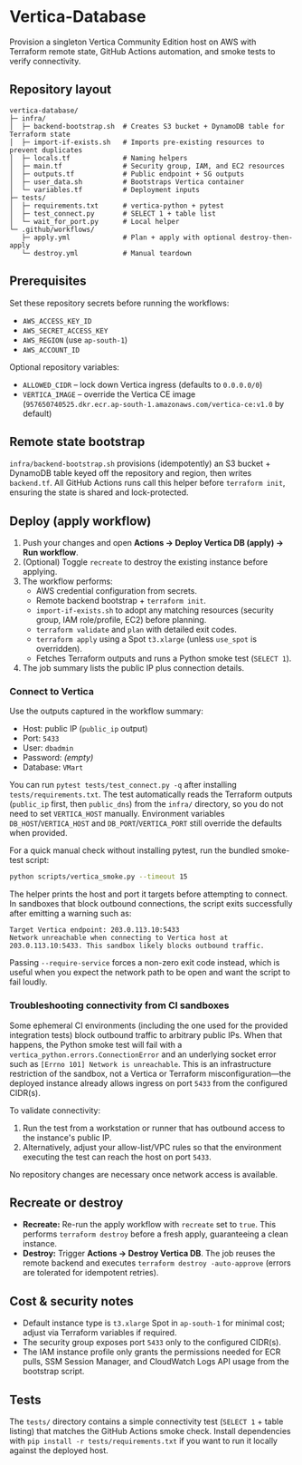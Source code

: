 # Vertica-Database

Provision a singleton Vertica Community Edition host on AWS with Terraform remote state, GitHub Actions automation, and smoke tests to verify connectivity.

## Repository layout

```
vertica-database/
├─ infra/
│  ├─ backend-bootstrap.sh  # Creates S3 bucket + DynamoDB table for Terraform state
│  ├─ import-if-exists.sh   # Imports pre-existing resources to prevent duplicates
│  ├─ locals.tf             # Naming helpers
│  ├─ main.tf               # Security group, IAM, and EC2 resources
│  ├─ outputs.tf            # Public endpoint + SG outputs
│  ├─ user_data.sh          # Bootstraps Vertica container
│  └─ variables.tf          # Deployment inputs
├─ tests/
│  ├─ requirements.txt      # vertica-python + pytest
│  ├─ test_connect.py       # SELECT 1 + table list
│  └─ wait_for_port.py      # Local helper
└─ .github/workflows/
   ├─ apply.yml             # Plan + apply with optional destroy-then-apply
   └─ destroy.yml           # Manual teardown
```

## Prerequisites

Set these repository secrets before running the workflows:

- `AWS_ACCESS_KEY_ID`
- `AWS_SECRET_ACCESS_KEY`
- `AWS_REGION` (use `ap-south-1`)
- `AWS_ACCOUNT_ID`

Optional repository variables:

- `ALLOWED_CIDR` – lock down Vertica ingress (defaults to `0.0.0.0/0`)
- `VERTICA_IMAGE` – override the Vertica CE image (`957650740525.dkr.ecr.ap-south-1.amazonaws.com/vertica-ce:v1.0` by default)

## Remote state bootstrap

`infra/backend-bootstrap.sh` provisions (idempotently) an S3 bucket + DynamoDB table keyed off the repository and region, then writes `backend.tf`. All GitHub Actions runs call this helper before `terraform init`, ensuring the state is shared and lock-protected.

## Deploy (apply workflow)

1. Push your changes and open **Actions → Deploy Vertica DB (apply) → Run workflow**.
2. (Optional) Toggle `recreate` to destroy the existing instance before applying.
3. The workflow performs:
   - AWS credential configuration from secrets.
   - Remote backend bootstrap + `terraform init`.
   - `import-if-exists.sh` to adopt any matching resources (security group, IAM role/profile, EC2) before planning.
   - `terraform validate` and `plan` with detailed exit codes.
   - `terraform apply` using a Spot `t3.xlarge` (unless `use_spot` is overridden).
   - Fetches Terraform outputs and runs a Python smoke test (`SELECT 1`).
4. The job summary lists the public IP plus connection details.

### Connect to Vertica

Use the outputs captured in the workflow summary:

- Host: public IP (`public_ip` output)
- Port: `5433`
- User: `dbadmin`
- Password: *(empty)*
- Database: `VMart`

You can run `pytest tests/test_connect.py -q` after installing `tests/requirements.txt`. The test automatically reads the
Terraform outputs (`public_ip` first, then `public_dns`) from the `infra/` directory, so you do not need to set
`VERTICA_HOST` manually. Environment variables `DB_HOST`/`VERTICA_HOST` and `DB_PORT`/`VERTICA_PORT` still override the
defaults when provided.

For a quick manual check without installing pytest, run the bundled smoke-test script:

```bash
python scripts/vertica_smoke.py --timeout 15
```

The helper prints the host and port it targets before attempting to connect. In sandboxes that block outbound
connections, the script exits successfully after emitting a warning such as:

```
Target Vertica endpoint: 203.0.113.10:5433
Network unreachable when connecting to Vertica host at 203.0.113.10:5433. This sandbox likely blocks outbound traffic.
```

Passing `--require-service` forces a non-zero exit code instead, which is useful when you expect the network path to be
open and want the script to fail loudly.

### Troubleshooting connectivity from CI sandboxes

Some ephemeral CI environments (including the one used for the provided integration tests) block outbound traffic to
arbitrary public IPs. When that happens, the Python smoke test will fail with a `vertica_python.errors.ConnectionError`
and an underlying socket error such as `[Errno 101] Network is unreachable`. This is an infrastructure restriction of
the sandbox, not a Vertica or Terraform misconfiguration—the deployed instance already allows ingress on port `5433`
from the configured CIDR(s).

To validate connectivity:

1. Run the test from a workstation or runner that has outbound access to the instance's public IP.
2. Alternatively, adjust your allow-list/VPC rules so that the environment executing the test can reach the host on
   port `5433`.

No repository changes are necessary once network access is available.

## Recreate or destroy

- **Recreate:** Re-run the apply workflow with `recreate` set to `true`. This performs `terraform destroy` before a fresh apply, guaranteeing a clean instance.
- **Destroy:** Trigger **Actions → Destroy Vertica DB**. The job reuses the remote backend and executes `terraform destroy -auto-approve` (errors are tolerated for idempotent retries).

## Cost & security notes

- Default instance type is `t3.xlarge` Spot in `ap-south-1` for minimal cost; adjust via Terraform variables if required.
- The security group exposes port `5433` only to the configured CIDR(s).
- The IAM instance profile only grants the permissions needed for ECR pulls, SSM Session Manager, and CloudWatch Logs API usage from the bootstrap script.

## Tests

The `tests/` directory contains a simple connectivity test (`SELECT 1` + table listing) that matches the GitHub Actions smoke check. Install dependencies with `pip install -r tests/requirements.txt` if you want to run it locally against the deployed host.
